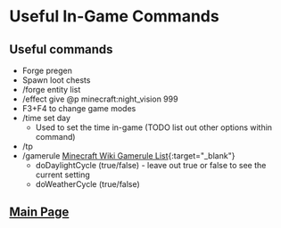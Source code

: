 # Useful In-Game Commands

## Useful commands
- Forge pregen
- Spawn loot chests
- /forge entity list
- /effect give @p minecraft:night_vision 999 
- F3+F4 to change game modes 
- /time set day
    - Used to set the time in-game (TODO list out other options within command)
- /tp 
- /gamerule [Minecraft Wiki Gamerule List](https://minecraft.gamepedia.com/Game_rule){:target="_blank"}
    - doDaylightCycle (true/false) - leave out true or false to see the current setting
    - doWeatherCycle (true/false)

## [**Main Page**](/modpack-dev)